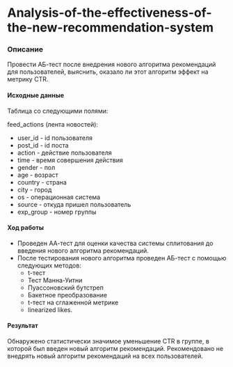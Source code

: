 # Analysis-of-the-effectiveness-of-the-new-recommendation-system

### Описание
Провести АБ-тест после внедрения нового алгоритма рекомендаций для пользователей, выяснить, оказало ли этот алгоритм эффект на метрику CTR.

#### Исходные данные
Таблица со следующими полями:

feed_actions (лента новостей):
* user_id - id пользователя
* post_id - id поста
* action - действие пользователя
* time - время совершения действия
* gender - пол
* age - возраст
* country - страна
* city - город
* os - операционная система
* source - откуда пришел пользователь
* exp_group - номер группы

#### Ход работы
* Проведен АА-тест для оценки качества системы сплитования до введения нового алгоритма рекомендаций.
* После тестирования нового алгоритма проведен АБ-тест с помощью следующих методов:
  * t-тест
  * Тест Манна-Уитни
  * Пуассоновский бутстреп
  * Бакетное преобразование
  * t-тест на сглаженной метрике
  * linearized likes.

#### Результат
Обнаружено статистически значимое уменьшение CTR в группе, в которой был введен новый алгоритм рекомендаций. Рекомендовано не внедрять новый алгоритм рекомендаций на всех пользователей.
